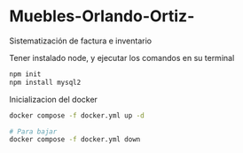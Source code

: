 # Muebles-Orlando-Ortiz-
Sistematización de factura e inventario 

Tener instalado node, y ejecutar los comandos en su terminal
```bash
npm init
npm install mysql2
```

Inicializacion del docker

```bash
docker compose -f docker.yml up -d

# Para bajar
docker compose -f docker.yml down

```
